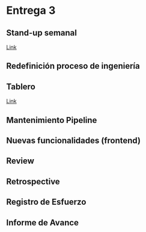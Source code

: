 # Entrega 3

## Stand-up semanal

[Link](https://github.com/fernandasecinaro/Diaz-RodriguezSotto-Secinaro/blob/develop/Entregas/Entrega%203/Stand-up%20semanal/Stand-up%20semanal.md)

## Redefinición proceso de ingeniería

## Tablero

[Link](https://github.com/fernandasecinaro/Diaz-RodriguezSotto-Secinaro/tree/develop/Entregas/Entrega%203/Tablero)

## Mantenimiento Pipeline

## Nuevas funcionalidades (frontend)

## Review

## Retrospective

## Registro de Esfuerzo

## Informe de Avance

